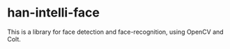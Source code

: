 # han-intelli-face
This is a library for face detection and face-recognition, using OpenCV and Colt.
